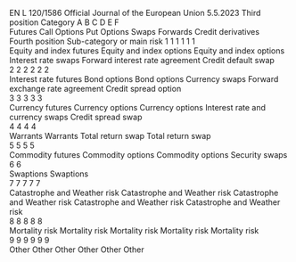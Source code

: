 EN  L 120/1586 Official Journal of the European Union 5.5.2023
 Third position  Category  A B  C  D  E  F  
Futures  Call Options  Put Options  Swaps  Forwards  Credit derivatives  
Fourth position  Sub-category or main 
risk  1 1  1  1  1  1  
Equity and index 
futures  Equity and index 
options  Equity and index 
options  Interest rate swaps  Forward interest rate 
agreement  Credit default swap  
2 2  2  2  2  2  
Interest rate futures  Bond options  Bond options  Currency swaps  Forward exchange 
rate agreement  Credit spread option  
3 3  3  3  3  
Currency futures  Currency options  Currency options  Interest rate and 
currency swaps  Credit spread swap  
4 4  4  4  
Warrants  Warrants  Total return swap  Total return swap  
5 5  5  5  
Commodity futures  Commodity options  Commodity options  Security swaps  
6 6  
Swaptions  Swaptions  
7 7  7  7  7  
Catastrophe and 
Weather risk  Catastrophe and 
Weather risk  Catastrophe and 
Weather risk  Catastrophe and 
Weather risk  Catastrophe and 
Weather risk  
8 8  8  8  8  
Mortality risk  Mortality risk  Mortality risk  Mortality risk  Mortality risk  
9 9  9  9  9  9  
Other  Other  Other  Other  Other  Other
